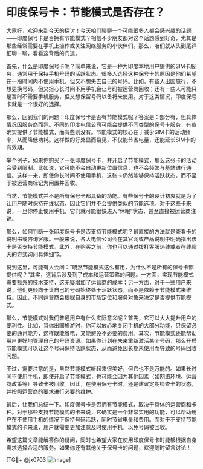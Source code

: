 # 印度保号卡：节能模式是否存在？

大家好，欢迎来到今天的探讨！今天咱们聊聊一个可能很多人都会感兴趣的话题——印度保号卡是否拥有节能模式？相信不少朋友都对这个话题感到好奇，尤其是那些经常需要在手机上操作或关注网络服务的小伙伴们。那么，咱们就从头到尾详细聊一聊，看看这背后的门道。

首先，什么是印度保号卡呢？简单来说，它是一种为印度本地用户提供的SIM卡服务，通常用于保持手机号码的活跃状态。很多人选择这种保号卡的原因是他们希望在一段时间内不使用手机，但又不想失去自己的号码。比如，有些人出国旅行，不想更换号码，但又担心长时间不用手机会让号码被运营商回收；还有一些人可能只是暂时不需要手机服务，但又想保留号码以备将来使用。对于这类情况，印度保号卡就是一个很好的选择。

那么，回到我们的问题：印度保号卡是否有节能模式呢？答案是：部分有，但具体情况因服务商而异。不同的印度电信公司可能会提供不同类型的保号卡服务，有些确实提供了节能模式，而有些则没有。节能模式的核心在于减少SIM卡的活动频率，从而降低功耗。这样做的好处显而易见，不仅能节省电量，还能延长SIM卡的有效期。

举个例子，如果你购买了一张印度保号卡，并开启了节能模式，那么这张卡的活动会受到限制。比如说，它可能不会自动更新位置信息，也不会频繁与基站进行通信。这样一来，即使你长时间不使用手机，这张卡仍然能够保持活跃状态，而不至于被运营商标记为闲置并回收。

当然，节能模式并不是所有保号卡都具备的功能。有些保号卡的设计初衷就是为了让用户随时保持在线状态，因此它们并不会提供类似的节能选项。对于这些卡来说，一旦你停止使用手机，它们就可能很快进入“休眠”状态，甚至直接被运营商注销。

那么，如何判断一张印度保号卡是否支持节能模式呢？最直接的方法就是查看卡的说明书或咨询客服。一般来说，各大电信公司会在其官网或产品说明中明确指出该卡是否支持节能模式。此外，在购买之前，你也可以通过拨打客服热线或者在线聊天的方式询问具体细节。

说到这里，可能有人会问：“既然节能模式这么有用，为什么不是所有的保号卡都提供呢？”其实，这背后涉及到了成本和运营策略的问题。一方面，实现节能模式需要额外的技术支持，这无疑增加了运营商的成本；另一方面，对于一些用户来说，他们更倾向于让自己的号码始终处于活跃状态，而不是依赖于节能模式来维持。因此，不同运营商会根据自身的市场定位和服务对象来决定是否提供节能模式。

那么，节能模式对我们普通用户有什么实际意义呢？首先，它可以大大提升用户的便利性。比如，当你出国旅游时，你可以放心地关闭手机的大部分功能，只保留必要的通讯能力，这样既能省电，又能避免不必要的费用。其次，节能模式还能帮助用户更好地管理自己的号码资源。如果你计划在未来重新激活某个号码，那么开启节能模式可以让这个号码保持活跃状态，从而避免因长期未使用而导致的号码回收问题。

不过，需要注意的是，虽然节能模式听起来很美好，但它也不是万能的。如果长时间不使用手机，即使开启了节能模式，也可能会因为其他因素（如网络环境、运营商政策等）导致卡被回收。因此，在使用保号卡时，还是建议定期检查卡的状态，并按照运营商的要求进行必要的维护。

最后，让我们总结一下。印度保号卡是否拥有节能模式，取决于具体的运营商和卡种。对于那些支持节能模式的卡来说，它确实是一个非常实用的功能，可以帮助用户在不使用手机的情况下保持号码活跃，同时节省电量和费用。而对于不支持节能模式的卡来说，用户就需要更加注意及时使用手机，以免号码被回收。

希望这篇文章能解答你的疑问，同时也希望大家在使用印度保号卡时能够根据自身需求选择合适的服务。如果你还有其他关于保号卡的问题，欢迎随时留言讨论！

[TG💪+ @jx0703 ![Image](https://github.com/user-attachments/assets/dbca1d08-cadb-493c-b0ec-ad6f7a83f270)]